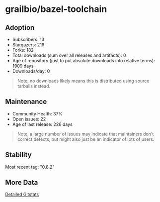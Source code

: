 # grailbio/bazel-toolchain

## Adoption

- Subscribers: 13
- Stargazers: 216
- Forks: 182
- Total downloads (sum over all releases and artifacts): 0
- Age of repository (just to put absolute downloads into relative terms): 1909 days
- Downloads/day: 0

> Note, no downloads likely means this is distributed using source tarballs instead.

## Maintenance

- Community Health: 37%
- Open issues: 22
- Age of last release: 226 days

> Note, a large number of issues may indicate that maintainers don't correct defects, but might also
> just be an indicator of lots of users.

## Stability

Most recent tag: "0.8.2"

## More Data

[Detailed Gitstats](/bazel-catalog/gitstats/grailbio/bazel-toolchain)

